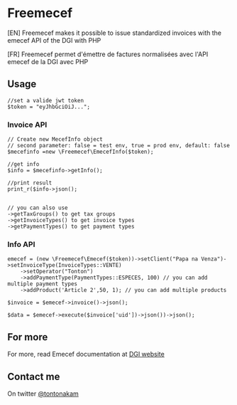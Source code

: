 # Freemecef

[EN] Freemecef makes it possible to issue standardized invoices with the emecef API of the DGI with PHP

[FR] Freemecef permet d'émettre de factures normalisées avec l'API emecef de la DGI avec PHP

## Usage
```
//set a valide jwt token
$token = "eyJhbGciOiJ...";
```

### Invoice API

```
// Create new MecefInfo object
// second parameter: false = test env, true = prod env, default: false 
$mecefinfo =new \Freemecef\EmecefInfo($token);

//get info
$info = $mecefinfo->getInfo();

//print result
print_r($info->json();


// you can also use
->getTaxGroups() to get tax groups
->getInvoiceTypes() to get invoice types
->getPaymentTypes() to get payment types

```

### Info API

```
emecef = (new \Freemecef\Emecef($token))->setClient("Papa na Venza")->setInvoiceType(InvoiceTypes::VENTE)
    ->setOperator("Tonton")
    ->addPaymentType(PaymentTypes::ESPECES, 100) // you can add multiple payment types
    ->addProduct('Article 2',50, 1); // you can add multiple products

$invoice = $emecef->invoice()->json();

$data = $emecef->execute($invoice['uid'])->json())->json();

```

## For more

For more, read Emecef documentation at [DGI website](https://impots.bj)

## Contact me 

On twitter [@tontonakam](https://twitter.com/tontonakam)
